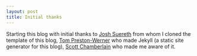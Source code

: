 ```yaml
---
layout: post
title: Initial thanks
---
```


Starting this blog with initial thanks to [Josh Suereth](http://jsuereth.com/) from whom I cloned the template of this blog, [Tom Preston-Werner](https://github.com/mojombo/jekyll) who made Jekyll (a static site generator for this blog), [Scott Chamberlain](http://schamberlain.github.com/2012/01/moving-from-blogger-wordpress-to-jekyll) who made me aware of it.
